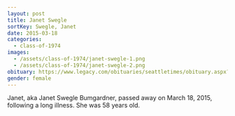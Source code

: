 ```yaml
---
layout: post
title: Janet Swegle
sortKey: Swegle, Janet
date: 2015-03-18
categories:
  - class-of-1974
images:
  - /assets/class-of-1974/janet-swegle-1.png
  - /assets/class-of-1974/janet-swegle-2.png
obituary: https://www.legacy.com/obituaries/seattletimes/obituary.aspx?pid=174476869
gender: female
---
```

Janet, aka Janet Swegle Bumgardner, passed away on March 18, 2015, following a long illness.  She was 58 years old.
